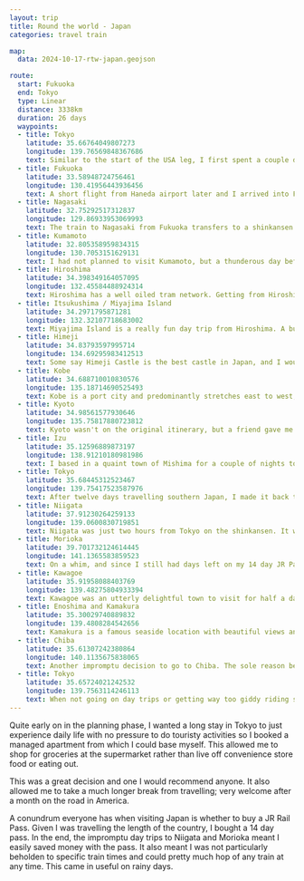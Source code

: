 ```yaml
---
layout: trip
title: Round the world - Japan
categories: travel train

map:
  data: 2024-10-17-rtw-japan.geojson

route:
  start: Fukuoka
  end: Tokyo
  type: Linear
  distance: 3338km
  duration: 26 days
  waypoints:
  - title: Tokyo
    latitude: 35.66764049807273
    longitude: 139.76569848367686
    text: Similar to the start of the USA leg, I first spent a couple days in Tokyo to adjust to the time-zone and get my head back into the Japanese language. I spent it mostly in the Ginza area doing some admin and sorting out my luggage. I'll be travelling across Japan for the next twelve days and lugging a big suitcase is not a good idea on Japanese public transport. The first luggage storage service (who I had used before) would only keep my suitcase for seven days. Luckily, they kindly suggested another one on the other side of Tokyo Station who could store it for up to thirty days and for cheaper!
  - title: Fukuoka
    latitude: 33.58948724756461
    longitude: 130.41956443936456
    text: A short flight from Haneda airport later and I arrived into Fukuoka. It is a really relaxed place and great to walk around. There were ample shopping centres with huge food courts in the basement (as is standard in Japan). A stroll down the river through to Tenjin Underground Mall is highly recommended, then over to the beautiful Ohari Park. I also spent a good amount of time in Hakata Station at the ticket machines booking all my shinkansen trains for the next week. I was glad I did as some trains were already quite booked up!
  - title: Nagasaki
    latitude: 32.75292517312837
    longitude: 129.86933953069993
    text: The train to Nagasaki from Fukuoka transfers to a shinkansen at Takeo Onsen station. There was a three minute change but it was plenty of time as the train timetables are aligned to perfection. A short tram ride from Nagasaki Station goes to the Peace Park and Atomic Bomb Museum. They are a must visit to get a glimpse into the lead up and aftermath of the World War 2 bombing. I then took another tram down to the Hamachi district and walked down the river to see Meganebashi Bridge and then onwards to Chinatown.
  - title: Kumamoto
    latitude: 32.805358959834315
    longitude: 130.7053151629131
    text: I had not planned to visit Kumamoto, but a thunderous day before scuppered my planned trip to Beppu. Kumamoto was a quick shinkansen ride away. The main attraction was Kumamoto castle which was excellent. Nearby is Sakura-no-baba Josaien - an area filled with restaurants and street food. Sometimes there are performers too for entertainment. I wasn't too hungry so I ate a steamed meat bun, sea urchin potato croquette, and a red bean taiyaki in the shape of Kumamon Bear (the mascot for Kumamoto Prefecture).
  - title: Hiroshima
    latitude: 34.398349164057095
    longitude: 132.45584488924314
    text: Hiroshima has a well oiled tram network. Getting from Hiroshima station to the hotel to drop off my suitcase was simple. All the tourist locations were within walking distance - the Peace Memorial Park, museums, the Atomic Bomb Dome, and the castle. The museum displays are by far more graphic and emotional compared to the ones in Nagasaki, but definitely still worth visiting. Food wise, Hiroshima is famous for okonomiyaki and oysters and it is well worth taking the time to try different restaurants.
  - title: Itsukushima / Miyajima Island
    latitude: 34.2971795871281
    longitude: 132.32107718683002
    text: Miyajima Island is a really fun day trip from Hiroshima. A budget friendly option is to take the train to Miyajimaguchi Station and take the short ferry journey across. There is lots of see on the island, from the big torii gate in the sea to hiking up to Mount Misen via the cable car. I'd recommend taking the cable car in the morning as it gets very busy later on in the day. I managed to walk straight on and have a pleasant hour long hike to the summit, but upon descending around noon there was a queue of 100 people for the cable car. The famous shopping street has a lot of food options and everyone needs to try the local snack of momiji manju.
  - title: Himeji
    latitude: 34.83793597995714
    longitude: 134.69295983412513
    text: Some say Himeji Castle is the best castle in Japan, and I would have to agree but only to look at. It is a short walk from the train station and the gardens outside is a great place to relax and take in the castle views. Though the entrance fee was reasonable, the castle interior offers little of interest. There were no information boards and the path inside was set to manage the huge crowds. Space decreases as you ascend up to the sixth and top floor where there is barely any space to move. Within seconds you'll be in the queue to start descending the steep stairs. I'd say Kumamoto Castle was a lot more informational and one could take time to take in the history.
  - title: Kobe
    latitude: 34.688710010830576
    longitude: 135.18714690525493
    text: Kobe is a port city and predominantly stretches east to west, with mountains to the north and the sea to the south. It is a bustling city to walk around with many shotengai. I took the cable car up to the Herb Gardens, which were very very pretty and offered a simple view over Kobe. Chinatown is incredibly busy with many food vendors.
  - title: Kyoto
    latitude: 34.98561577930646
    longitude: 135.75817880723812
    text: Kyoto wasn't on the original itinerary, but a friend gave me a side quest to find a food item to eat so I stopped for five hours in this beautiful city. I also took the chance to visit the Kyoto Railway Museum which is well worth going! So many trains on display and lots of interactive elements. Despite both times visiting Kyoto was short, there is still lots of things to do and see. I guess a third visit is on the cards for the future!
  - title: Izu
    latitude: 35.12596889873197
    longitude: 138.91210180981986
    text: I based in a quaint town of Mishima for a couple of nights to explore Izu Peninsula for a couple of reasons - it is on the shinkansen line to Tokyo and the hotel onsen has views of Mount Fuji on a clear day. It was raining when I visited so I decided to ride the trains around all day. The local train to Shuzenji was delightful and the one to Ito had large windows for easy scenery viewing. Safe to say, the stay was very relaxing and much needed before my return to bustling Tokyo. I even had Mount Fuji views from my room and could spot local trains and shinkansen all day long.
  - title: Tokyo
    latitude: 35.68445312523467
    longitude: 139.75417523587976
    text: After twelve days travelling southern Japan, I made it back to Tokyo where I based for the rest of my stay. On this transit day, I visited the Imperial Palace which is next to Tokyo Station (where my large suitcase was stored). It offered a pleasant garden but that was rather it. Much of the Imperial Palace is closed off except for a guided tour twice a day, and needs prior planning.
  - title: Niigata
    latitude: 37.91230264259133
    longitude: 139.0600830719851
    text: Niigata was just two hours from Tokyo on the shinkansen. It was a nice city to walk around with a lot of history. Like much of Japan, much of its buildings and infrastructure has been shaped through natural disasters. There is a free observation floor in the Toki Messe Convention Centre. Walking across one of the many bridges takes us to Furumachi-dori which had many buildings in an old style. Visiting during the day offered little to see; it looked like the restaurants and bars would be open in the evening. Following this shotengai led nicely to Hakusan Park and Shrine. Walking along Shinano River took us back to Niigata station.
  - title: Morioka
    latitude: 39.701732124614445
    longitude: 141.1365583859523
    text: On a whim, and since I still had days left on my 14 day JR Pass, I took the shinkansen up to Morioka. This would be the furthest north I have travelled in Japan. It was a delightful place to walk around with great coffee shops (where they roast their own beans in house) and soba noodle restaurants. There was also market stalls selling fresh matcha and kinako warabimochi! Utterly delicious.
  - title: Kawagoe
    latitude: 35.91958088403769
    longitude: 139.48275804933394
    text: Kawagoe was an utterly delightful town to visit for half a day. Much of the buildings are of the Edo period. From the train station, I walked up Crea Mall, a pedestrianised shopping street with many places to eat. Towards the north end will be the area of Saiwaicho. These bustling streets had lots of shops to peruse and street food to eat. The castle ruins were quite a walk out of the way and didn't offer much to see.
  - title: Enoshima and Kamakura
    latitude: 35.30029740889832
    longitude: 139.4808284542656
    text: Kamakura is a famous seaside location with beautiful views and beaches. There are lots of tourists visiting to ride the tram, especially to try take a photo of the green tram that features in Slam Dunk. I visited because there was a suspended monorail from Ofuna to Enoshima! This one is shorter than the one in Wuppertal, Germany, but it has a lot of elevation changes and goes through mountain tunnels. Super fun! Enoshima Island has a nice shrine, but it is incredibly busy with tourists; even the walk on the bridge was shoulder to shoulder.
  - title: Chiba
    latitude: 35.61307242380864
    longitude: 140.1135675838065
    text: Another impromptu decision to go to Chiba. The sole reason being to ride the suspended monorail! I rode both branches of the monorail end to end and it was spectacular. It is great to see it being used as everyday public transport rather than a tourist attraction. The Chiba Urban Monorail is the longest in the world, and means I have ticked off the three most significant suspended monorails in the world!.
  - title: Tokyo
    latitude: 35.65724021242532
    longitude: 139.7563114246113
    text: When not going on day trips or getting way too giddy riding special trains, I rested, relaxed and sometimes braved the insanity that is shopping in Tokyo on a weekend. I visited classic shopping areas such as Omotesando, Harajuku, Ginza, Shinjuku, Akihabara, and Ueno. Safe to say, this Japan visit was one I did not want to end, but alas I already have a flight booked for my next round-the-world destination.
---
```


Quite early on in the planning phase, I wanted a long stay in Tokyo to just experience daily life with no pressure to do touristy activities so I booked a managed apartment from which I could base myself. This allowed me to shop for groceries at the supermarket rather than live off convenience store food or eating out.

This was a great decision and one I would recommend anyone. It also allowed me to take a much longer break from travelling; very welcome after a month on the road in America.

A conundrum everyone has when visiting Japan is whether to buy a JR Rail Pass. Given I was travelling the length of the country, I bought a 14 day pass. In the end, the impromptu day trips to Niigata and Morioka meant I easily saved money with the pass. It also meant I was not particularly beholden to specific train times and could pretty much hop of any train at any time. This came in useful on rainy days.
